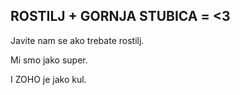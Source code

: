 ## ROSTILJ + GORNJA STUBICA = <3


Javite nam se ako trebate rostilj.

Mi smo jako super.

I ZOHO je jako kul.
